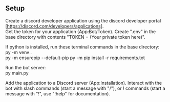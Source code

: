 ## Setup
Create a discord developer application using the discord developer portal [https://discord.com/developers/applications].  
Get the token for your application (App:Bot/Token).
Create ".env" in the base directory with contents "TOKEN = (Your private token here)".  

If python is installed, run these terminal commands in the base directory:  
py -m venv .  
py -m ensurepip --default-pip
py -m pip install -r requirements.txt  

Run the bot server:  
py main.py

Add the application to a Discord server (App:Installation).
Interact with the bot with slash commands (start a message with "/"), or ! commands (start a message with "!", use "!help" for documentation).  
